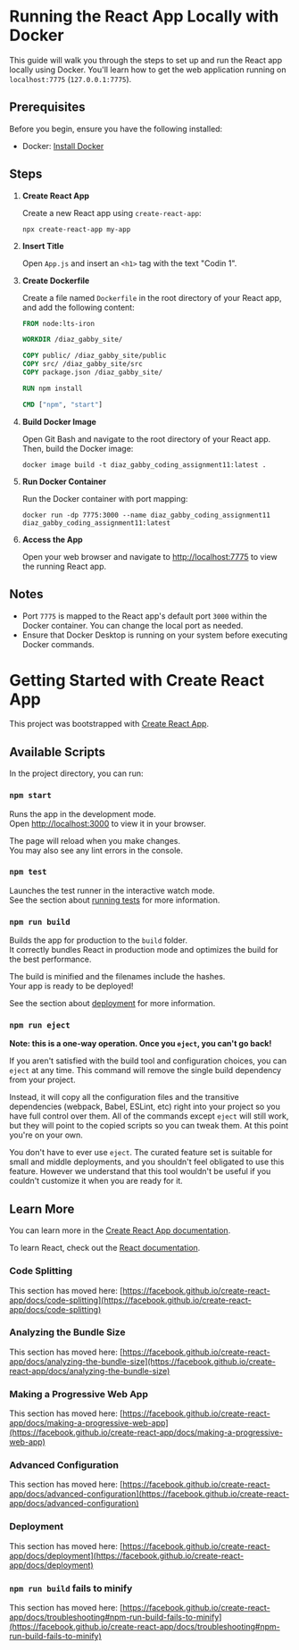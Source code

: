 # Running the React App Locally with Docker

This guide will walk you through the steps to set up and run the React app locally using Docker. 
You'll learn how to get the web application running on `localhost:7775` (`127.0.0.1:7775`).

## Prerequisites

Before you begin, ensure you have the following installed:

- Docker: [Install Docker](https://docs.docker.com/get-docker/)

## Steps

1. **Create React App**

    Create a new React app using `create-react-app`:

    ```
    npx create-react-app my-app
    ```

2. **Insert Title**

    Open `App.js` and insert an `<h1>` tag with the text "Codin 1".

3. **Create Dockerfile**

    Create a file named `Dockerfile` in the root directory of your React app, and add the following content:

    ```Dockerfile
    FROM node:lts-iron

    WORKDIR /diaz_gabby_site/
 
    COPY public/ /diaz_gabby_site/public
    COPY src/ /diaz_gabby_site/src
    COPY package.json /diaz_gabby_site/

    RUN npm install

    CMD ["npm", "start"]
    ```

4. **Build Docker Image**

    Open Git Bash and navigate to the root directory of your React app. Then, build the Docker image:

    ```
    docker image build -t diaz_gabby_coding_assignment11:latest .
    ```

5. **Run Docker Container**

    Run the Docker container with port mapping:

    ```
    docker run -dp 7775:3000 --name diaz_gabby_coding_assignment11 diaz_gabby_coding_assignment11:latest
    ```

6. **Access the App**

    Open your web browser and navigate to [http://localhost:7775](http://localhost:7775) to view the running React app.

## Notes

- Port `7775` is mapped to the React app's default port `3000` within the Docker container. You can change the local port as needed.
- Ensure that Docker Desktop is running on your system before executing Docker commands.






# Getting Started with Create React App

This project was bootstrapped with [Create React App](https://github.com/facebook/create-react-app).

## Available Scripts

In the project directory, you can run:

### `npm start`

Runs the app in the development mode.\
Open [http://localhost:3000](http://localhost:3000) to view it in your browser.

The page will reload when you make changes.\
You may also see any lint errors in the console.

### `npm test`

Launches the test runner in the interactive watch mode.\
See the section about [running tests](https://facebook.github.io/create-react-app/docs/running-tests) for more information.

### `npm run build`

Builds the app for production to the `build` folder.\
It correctly bundles React in production mode and optimizes the build for the best performance.

The build is minified and the filenames include the hashes.\
Your app is ready to be deployed!

See the section about [deployment](https://facebook.github.io/create-react-app/docs/deployment) for more information.

### `npm run eject`

**Note: this is a one-way operation. Once you `eject`, you can't go back!**

If you aren't satisfied with the build tool and configuration choices, you can `eject` at any time. This command will remove the single build dependency from your project.

Instead, it will copy all the configuration files and the transitive dependencies (webpack, Babel, ESLint, etc) right into your project so you have full control over them. All of the commands except `eject` will still work, but they will point to the copied scripts so you can tweak them. At this point you're on your own.

You don't have to ever use `eject`. The curated feature set is suitable for small and middle deployments, and you shouldn't feel obligated to use this feature. However we understand that this tool wouldn't be useful if you couldn't customize it when you are ready for it.

## Learn More

You can learn more in the [Create React App documentation](https://facebook.github.io/create-react-app/docs/getting-started).

To learn React, check out the [React documentation](https://reactjs.org/).

### Code Splitting

This section has moved here: [https://facebook.github.io/create-react-app/docs/code-splitting](https://facebook.github.io/create-react-app/docs/code-splitting)

### Analyzing the Bundle Size

This section has moved here: [https://facebook.github.io/create-react-app/docs/analyzing-the-bundle-size](https://facebook.github.io/create-react-app/docs/analyzing-the-bundle-size)

### Making a Progressive Web App

This section has moved here: [https://facebook.github.io/create-react-app/docs/making-a-progressive-web-app](https://facebook.github.io/create-react-app/docs/making-a-progressive-web-app)

### Advanced Configuration

This section has moved here: [https://facebook.github.io/create-react-app/docs/advanced-configuration](https://facebook.github.io/create-react-app/docs/advanced-configuration)

### Deployment

This section has moved here: [https://facebook.github.io/create-react-app/docs/deployment](https://facebook.github.io/create-react-app/docs/deployment)

### `npm run build` fails to minify

This section has moved here: [https://facebook.github.io/create-react-app/docs/troubleshooting#npm-run-build-fails-to-minify](https://facebook.github.io/create-react-app/docs/troubleshooting#npm-run-build-fails-to-minify)
